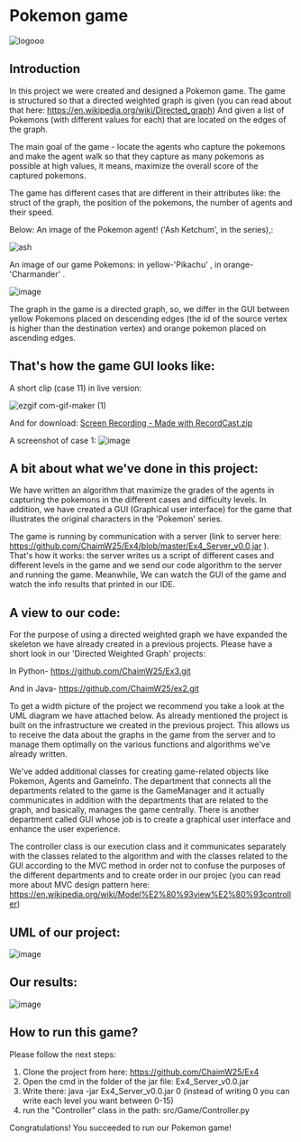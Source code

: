 
# Pokemon game

![logooo](https://user-images.githubusercontent.com/74601548/148529725-cce3981f-d331-4a88-802b-95d1e397a293.png)
## Introduction
In this project we were created and designed a Pokemon game.
The game is structured so that a directed weighted graph is given (you can read about that here: https://en.wikipedia.org/wiki/Directed_graph)
 And given a list of Pokemons (with different values ​​for each) that are located on the edges of the graph. 

The main goal of the game - locate the agents who capture the pokemons and make the agent walk so that they capture as many pokemons as possible at high values, it means, maximize the overall score of the captured pokemons.

The game has different cases that are different in their attributes like: the struct of the graph, the position of the pokemons, the number of agents and their speed.

Below: An image of the Pokemon agent! ('Ash Ketchum', in the series),:

![ash](https://user-images.githubusercontent.com/74601548/148528833-c60c78e7-c361-4fe5-a2c9-608bf6ba4296.png)

An image of our game Pokemons: in yellow-'Pikachu' , in orange-'Charmander' .


![image](https://user-images.githubusercontent.com/74601548/148529412-076466cf-69ee-424a-81c3-e58b69ab3690.png)



The graph in the game is a directed graph, so, we differ in the GUI between yellow Pokemons placed on descending edges (the id of the source vertex is higher than the destination vertex) and orange pokemon placed on ascending edges.

## That's how the game GUI looks like:

A short clip (case 11) in live version:

![ezgif com-gif-maker (1)](https://user-images.githubusercontent.com/74601548/148663272-3730c358-9135-4966-b973-dddbdf562038.gif)

And for download:
[Screen Recording - Made with RecordCast.zip](https://github.com/ChaimW25/Ex4/files/7834136/Screen.Recording.-.Made.with.RecordCast.zip)


A screenshot of case 1:
![image](https://user-images.githubusercontent.com/74601548/148536180-e9859187-47aa-4045-8161-1def0ff25d2f.png)

## A bit about what we've done in this project:

We have written an algorithm that maximize the grades of the agents in capturing the pokemons in the different cases and difficulty levels. In addition, we have created a GUI (Graphical user interface) for the game that illustrates the original characters in the 'Pokemon' series.

The game is running by communication with a server (link to server here: https://github.com/ChaimW25/Ex4/blob/master/Ex4_Server_v0.0.jar ). That's how it works: the server writes us a script of different cases and different levels in the game and we send our code algorithm to the server and running the game. Meanwhile, We can watch the GUI of the game and watch the info results that printed in our IDE.

## A view to our code:
For the purpose of using a directed weighted graph we have expanded the skeleton we have already created in a previous projects. Please have a short look in our 'Directed Weighted Graph' projects:

In Python- https://github.com/ChaimW25/Ex3.git
 
And in Java- https://github.com/ChaimW25/ex2.git

To get a width picture of the project we recommend you take a look at the UML diagram we have attached below.
As already mentioned the project is built on the infrastructure we created in the previous project. This allows us to receive the data about the graphs in the game from the server and to manage them optimally on the various functions and algorithms we've already written.

We've added additional classes for creating game-related objects like Pokemon, Agents and GameInfo.
The department that connects all the departments related to the game is the GameManager and it actually communicates in addition with the departments that are related to the graph, and basically, manages the game centrally. There is another department called GUI whose job is to create a graphical user interface and enhance the user experience.

The controller class is our execution class and it communicates separately with the classes related to the algorithm and with the classes related to the GUI according to the MVC method in order not to confuse the purposes of the different departments and to create order in our projec (you can read more about MVC design pattern here: https://en.wikipedia.org/wiki/Model%E2%80%93view%E2%80%93controller) 

## UML of our project:

![image](https://user-images.githubusercontent.com/74601548/148660010-219af4dd-be48-45a7-9bd3-3248ade8bdcb.png)


## Our results:

![image](https://user-images.githubusercontent.com/74601548/148657201-a9f775b4-3834-42be-a2ff-7819a0e41b0d.png)

## How to run this game?

Please follow the next steps:
1. Clone the project from here: https://github.com/ChaimW25/Ex4
2. Open the cmd in the folder of the jar file: Ex4_Server_v0.0.jar
3. Write there: java -jar Ex4_Server_v0.0.jar 0 (instead of writing 0 you can write each level you want between 0-15)
4. run the "Controller" class in the path: src/Game/Controller.py
 
Congratulations! You succeeded to run our Pokemon game!


